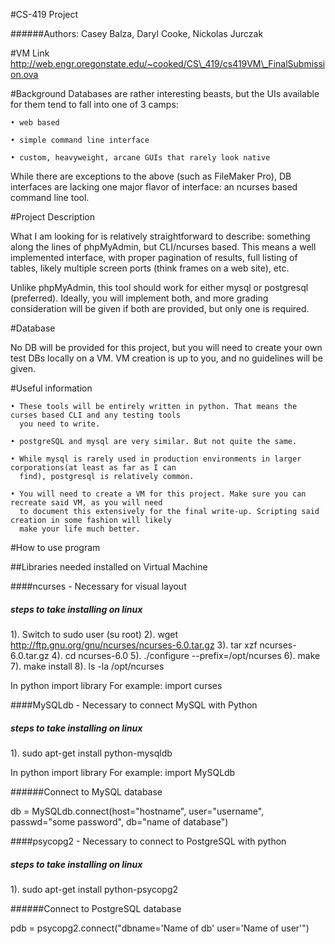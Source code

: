 #CS-419 Project

######Authors: Casey Balza, Daryl Cooke, Nickolas Jurczak

#VM Link
http://web.engr.oregonstate.edu/~cooked/CS\_419/cs419VM\_FinalSubmission.ova

#Background
Databases are rather interesting beasts, but the UIs available for them tend to fall into one of 3 camps:

	• web based
	
	• simple command line interface
	
	• custom, heavyweight, arcane GUIs that rarely look native
	
While there are exceptions to the above (such as FileMaker Pro), DB interfaces are lacking one major flavor
of interface: an ncurses based command line tool.

#Project Description

What I am looking for is relatively straightforward to describe: something along the lines of phpMyAdmin,
but CLI/ncurses based. This means a well implemented interface, with proper pagination of results, full
listing of tables, likely multiple screen ports (think frames on a web site), etc.

Unlike phpMyAdmin, this tool should work for either mysql or postgresql (preferred). Ideally, you will
implement both, and more grading consideration will be given if both are provided, but only one is required.

#Database

No DB will be provided for this project, but you will need to create your own test DBs locally on a VM.
VM creation is up to you, and no guidelines will be given.

#Useful information

	• These tools will be entirely written in python. That means the curses based CLI and any testing tools
	  you need to write.
	  
	• postgreSQL and mysql are very similar. But not quite the same.
	
	• While mysql is rarely used in production environments in larger corporations(at least as far as I can
	  find), postgresql is relatively common.
	  
	• You will need to create a VM for this project. Make sure you can recreate said VM, as you will need
	  to document this extensively for the final write-up. Scripting said creation in some fashion will likely
	  make your life much better.

#How to use program

##Libraries needed installed on Virtual Machine

####ncurses - Necessary for visual layout
##### steps to take installing on linux
1). Switch to sudo user (su root)
2). wget http://ftp.gnu.org/gnu/ncurses/ncurses-6.0.tar.gz
3). tar xzf ncurses-6.0.tar.gz
4). cd ncurses-6.0
5). ./configure --prefix=/opt/ncurses
6). make
7). make install
8). ls -la /opt/ncurses

In python import library
For example: import curses


####MySQLdb - Necessary to connect MySQL with Python
##### steps to take installing on linux
1). sudo apt-get install python-mysqldb

In python import library
For example: import MySQLdb

######Connect to MySQL database

db = MySQLdb.connect(host="hostname",
                     user="username",
                     passwd="some password",
                     db="name of database")

####psycopg2 - Necessary to connect to PostgreSQL with python
##### steps to take installing on linux
1). sudo apt-get install python-psycopg2

######Connect to PostgreSQL database

pdb = psycopg2.connect("dbname='Name of db' user='Name of user'")















